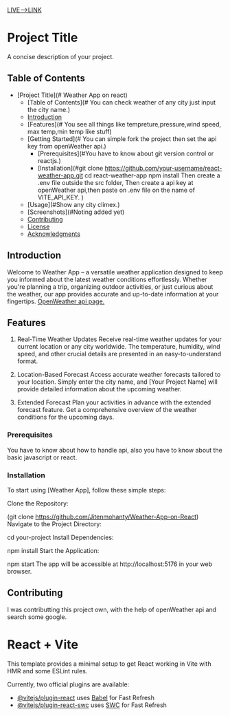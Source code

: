 
[LIVE-->LINK](https://weather-app-on-react.vercel.app/)
# Project Title

A concise description of your project.

## Table of Contents

- [Project Title](# Weather App on react)
  - [Table of Contents](# You can check weather of any city just input the city name.)
  - [Introduction](#)
  - [Features](# You see all things like tempreture,pressure,wind speed, max temp,min temp like stuff)
  - [Getting Started](# You can simple fork the project then set the api key from openWeather api.)
    - [Prerequisites](#You have to know about git version control or reactjs.)
    - [Installation](#git clone https://github.com/your-username/react-weather-app.git
  cd react-weather-app
  npm install
  Then create a .env file outside the src folder,
  Then create a api key at openWeather api,then paste on .env file on the name of VITE_API_KEY.
)
  - [Usage](#Show any city climex.)
  - [Screenshots](#Noting added yet)
  - [Contributing](#Owner)
  - [License](#license)
  - [Acknowledgments](#acknowledgments)

## Introduction

Welcome to Weather App – a versatile weather application designed to keep you informed about the latest weather conditions effortlessly. Whether you're planning a trip, organizing outdoor activities, or just curious about the weather, our app provides accurate and up-to-date information at your fingertips.
[OpenWeather api page.](https://openweathermap.org/api)

## Features

1. Real-Time Weather Updates
Receive real-time weather updates for your current location or any city worldwide. The temperature, humidity, wind speed, and other crucial details are presented in an easy-to-understand format.

2. Location-Based Forecast
Access accurate weather forecasts tailored to your location. Simply enter the city name, and [Your Project Name] will provide detailed information about the upcoming weather.

3. Extended Forecast
Plan your activities in advance with the extended forecast feature. Get a comprehensive overview of the weather conditions for the upcoming days.

### Prerequisites
 You have to know about how to handle api, also you have to know about the basic javascript or react.
### Installation
To start using [Weather App], follow these simple steps:

Clone the Repository:

(git clone https://github.com/Jitenmohanty/Weather-App-on-React)
Navigate to the Project Directory:

cd your-project
Install Dependencies:

npm install
Start the Application:

npm start
The app will be accessible at http://localhost:5176 in your web browser.

## Contributing

I was contributting this project own, with the help of openWeather api and search some google.


# React + Vite

This template provides a minimal setup to get React working in Vite with HMR and some ESLint rules.

Currently, two official plugins are available:

- [@vitejs/plugin-react](https://github.com/vitejs/vite-plugin-react/blob/main/packages/plugin-react/README.md) uses [Babel](https://babeljs.io/) for Fast Refresh
- [@vitejs/plugin-react-swc](https://github.com/vitejs/vite-plugin-react-swc) uses [SWC](https://swc.rs/) for Fast Refresh
